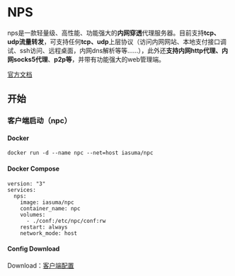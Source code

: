 
# NPS

nps是一款轻量级、高性能、功能强大的**内网穿透**代理服务器。目前支持**tcp、udp流量转发**，可支持任何**tcp、udp**上层协议（访问内网网站、本地支付接口调试、ssh访问、远程桌面，内网dns解析等等……），此外还**支持内网http代理、内网socks5代理**、**p2p等**，并带有功能强大的web管理端。

[官方文档](https://ehang-io.github.io/nps/#/use)

## 开始

### 客户端启动（npc）

#### Docker

```
docker run -d --name npc --net=host iasuma/npc
```

#### Docker Compose

```
version: "3"
services:
  nps:
    image: iasuma/npc
    container_name: npc
    volumes: 
      - ./conf:/etc/npc/conf:rw
    restart: always
    network_mode: host
```

#### Config Download
Download：[客户端配置](https://github.com/iAsuma/nps-docker/tree/master/npc/conf)